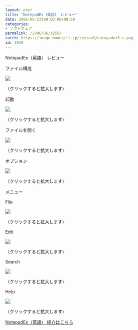 ```yaml
---
layout: post
title: "NotepadEx（英語） レビュー"
date: 2006-06-23T09:00:00+09:00
categories:
- ソフトウェア
permalink: /2006/06/1955/
catch: https://image.moongift.jp/review2/notepadex5.s.png
id: 1939
---
```

NotepadEx（英語） レビュー  
<!--more-->

ファイル構成

  

[![](https://image.moongift.jp/review2/notepadex1.s.png)](https://image.moongift.jp/review2/notepadex1.png)  
  
（クリックすると拡大します)

  

起動

  

[![](https://image.moongift.jp/review2/notepadex2.s.png)](https://image.moongift.jp/review2/notepadex2.png)  
  
（クリックすると拡大します)

  

ファイルを開く

  

[![](https://image.moongift.jp/review2/notepadex3.s.png)](https://image.moongift.jp/review2/notepadex3.png)  
  
（クリックすると拡大します)

  

オプション

  

[![](https://image.moongift.jp/review2/notepadex4.s.png)](https://image.moongift.jp/review2/notepadex4.png)  
  
（クリックすると拡大します)

  

メニュー

  

File

  

[![](https://image.moongift.jp/review2/notepadex5.s.png)](https://image.moongift.jp/review2/notepadex5.png)  
  
（クリックすると拡大します)

  

Edit

  

[![](https://image.moongift.jp/review2/notepadex6.s.png)](https://image.moongift.jp/review2/notepadex6.png)  
  
（クリックすると拡大します)

  

Search

  

[![](https://image.moongift.jp/review2/notepadex7.s.png)](https://image.moongift.jp/review2/notepadex7.png)  
  
（クリックすると拡大します)

  

Help

  

[![](https://image.moongift.jp/review2/notepadex8.s.png)](https://image.moongift.jp/review2/notepadex8.png)  
  
（クリックすると拡大します)

  

[NotepadEx（英語） 紹介はこちら](http://fw.moongift.jp/intro/i-1954.html)

